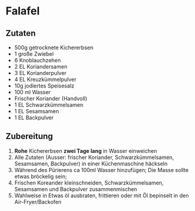 # Falafel

## Zutaten
  - 500g getrocknete Kichererbsen
  - 1 große Zwiebel
  - 6 Knoblauchzehen
  - 2 EL Koriandersamen
  - 3 EL Korianderpulver
  - 4 EL Kreuzkümmelpulver
  - 10g jodiertes Speisesalz
  - 100 ml Wasser
  - Frischer Koriander (Handvoll)
  - 1 EL Schwarzkümmelsamen
  - 1 EL Sesamsamen
  - 1 EL Backpulver

## Zubereitung  
  1. **Rohe** Kichererbsen **zwei Tage lang** in Wasser einweichen
  2. Alle Zutaten (Ausser: frischer Koriander, Schwarzkümmelsamen, Sesamsamen, Backpulver) in einer Küchenmaschine häckseln
  3. Während des Pürierens ca 100ml Wasser hinzufügen; Die Masse sollte etwas bröckelig sein;
  4. Frischen Koreander kleinschneiden, Schwarzkümmelsamen, Sesamsamen und Backpulver zusammenmischen
  5. Wahlweise in Etwas öl ausbraten, frittieren oder mit Öl bepinselt in den Air-Fryer/Backofen
